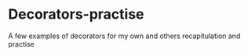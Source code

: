 # Decorators-practise
A few examples of decorators for my own and others recapitulation and practise
